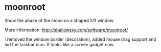 # moonroot

Show the phase of the moon on a shaped X11 window.

More information: http://shallowsky.com/software/moonroot/

I removed the window border (decoration), added mouse drag support and hid the taskbar icon. It looks like a screen gadget now.

